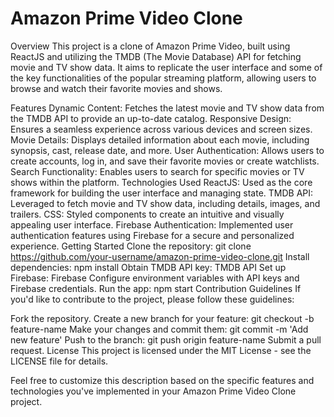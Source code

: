 # Amazon Prime Video Clone
Overview
This project is a clone of Amazon Prime Video, built using ReactJS and utilizing the TMDB (The Movie Database) API for fetching movie and TV show data. It aims to replicate the user interface and some of the key functionalities of the popular streaming platform, allowing users to browse and watch their favorite movies and shows.

Features
Dynamic Content: Fetches the latest movie and TV show data from the TMDB API to provide an up-to-date catalog.
Responsive Design: Ensures a seamless experience across various devices and screen sizes.
Movie Details: Displays detailed information about each movie, including synopsis, cast, release date, and more.
User Authentication: Allows users to create accounts, log in, and save their favorite movies or create watchlists.
Search Functionality: Enables users to search for specific movies or TV shows within the platform.
Technologies Used
ReactJS: Used as the core framework for building the user interface and managing state.
TMDB API: Leveraged to fetch movie and TV show data, including details, images, and trailers.
CSS: Styled components to create an intuitive and visually appealing user interface.
Firebase Authentication: Implemented user authentication features using Firebase for a secure and personalized experience.
Getting Started
Clone the repository: git clone https://github.com/your-username/amazon-prime-video-clone.git
Install dependencies: npm install
Obtain TMDB API key: TMDB API
Set up Firebase: Firebase
Configure environment variables with API keys and Firebase credentials.
Run the app: npm start
Contribution Guidelines
If you'd like to contribute to the project, please follow these guidelines:

Fork the repository.
Create a new branch for your feature: git checkout -b feature-name
Make your changes and commit them: git commit -m 'Add new feature'
Push to the branch: git push origin feature-name
Submit a pull request.
License
This project is licensed under the MIT License - see the LICENSE file for details.

Feel free to customize this description based on the specific features and technologies you've implemented in your Amazon Prime Video Clone project.
